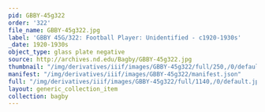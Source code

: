 ```yaml
---
pid: GBBY-45g322
order: '322'
file_name: GBBY-45g322.jpg
label: 'GBBY 45G/322: Football Player: Unidentified - c1920-1930s'
_date: 1920-1930s
object_type: glass plate negative
source: http://archives.nd.edu/Bagby/GBBY-45g322.jpg
thumbnail: "/img/derivatives/iiif/images/GBBY-45g322/full/250,/0/default.jpg"
manifest: "/img/derivatives/iiif/images/GBBY-45g322/manifest.json"
full: "/img/derivatives/iiif/images/GBBY-45g322/full/1140,/0/default.jpg"
layout: generic_collection_item
collection: bagby
---
```


